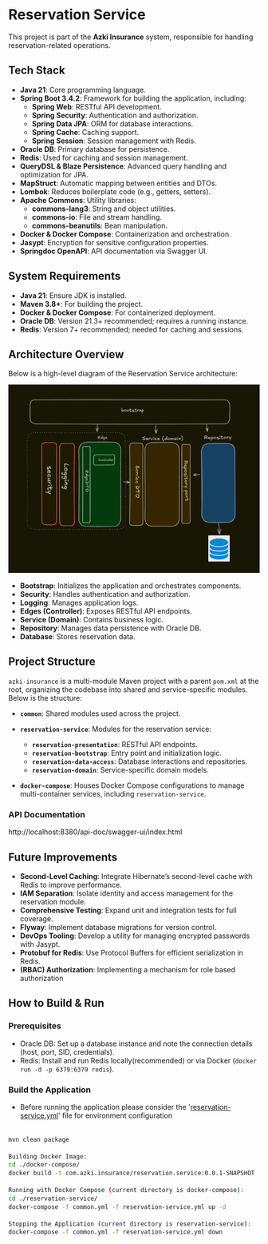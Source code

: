# Reservation Service

This project is part of the **Azki Insurance** system, responsible for handling reservation-related operations.

## Tech Stack
- **Java 21**: Core programming language.
- **Spring Boot 3.4.2**: Framework for building the application, including:
    - **Spring Web**: RESTful API development.
    - **Spring Security**: Authentication and authorization.
    - **Spring Data JPA**: ORM for database interactions.
    - **Spring Cache**: Caching support.
    - **Spring Session**: Session management with Redis.
- **Oracle DB**: Primary database for persistence.
- **Redis**: Used for caching and session management.
- **QueryDSL & Blaze Persistence**: Advanced query handling and optimization for JPA.
- **MapStruct**: Automatic mapping between entities and DTOs.
- **Lombok**: Reduces boilerplate code (e.g., getters, setters).
- **Apache Commons**: Utility libraries:
    - **commons-lang3**: String and object utilities.
    - **commons-io**: File and stream handling.
    - **commons-beanutils**: Bean manipulation.
- **Docker & Docker Compose**: Containerization and orchestration.
- **Jasypt**: Encryption for sensitive configuration properties.
- **Springdoc OpenAPI**: API documentation via Swagger UI.

## System Requirements
- **Java 21**: Ensure JDK is installed.
- **Maven 3.8+**: For building the project.
- **Docker & Docker Compose**: For containerized deployment.
- **Oracle DB**: Version 21.3+ recommended; requires a running instance.
- **Redis**: Version 7+ recommended; needed for caching and sessions.

## Architecture Overview
Below is a high-level diagram of the Reservation Service architecture:

![Architecture Diagram](./diagram.png)

- **Bootstrap**: Initializes the application and orchestrates components.
- **Security**: Handles authentication and authorization.
- **Logging**: Manages application logs.
- **Edges (Controller)**: Exposes RESTful API endpoints.
- **Service (Domain)**: Contains business logic.
- **Repository**: Manages data persistence with Oracle DB.
- **Database**: Stores reservation data.

## Project Structure

`azki-insurance` is a multi-module Maven project with a parent `pom.xml` at the root, organizing the codebase into shared and service-specific modules. Below is the structure:

- **`common`**: Shared modules used across the project.

- **`reservation-service`**: Modules for the reservation service:
    - **`reservation-presentation`**: RESTful API endpoints.
    - **`reservation-bootstrap`**: Entry point and initialization logic.
    - **`reservation-data-access`**: Database interactions and repositories.
    - **`reservation-domain`**: Service-specific domain models.

- **`docker-compose`**: Houses Docker Compose configurations to manage multi-container services, including `reservation-service`.
### API Documentation
http://localhost:8380/api-doc/swagger-ui/index.html

## Future Improvements
- **Second-Level Caching**: Integrate Hibernate’s second-level cache with Redis to improve performance.
- **IAM Separation**: Isolate identity and access management for the reservation module.
- **Comprehensive Testing**: Expand unit and integration tests for full coverage.
- **Flyway**: Implement database migrations for version control.
- **DevOps Tooling**: Develop a utility for managing encrypted passwords with Jasypt.
- **Protobuf for Redis**: Use Protocol Buffers for efficient serialization in Redis.
- **(RBAC) Authorization**: Implementing a mechanism for role based authorization

## How to Build & Run

### Prerequisites
- Oracle DB: Set up a database instance and note the connection details (host, port, SID, credentials).
- Redis: Install and run Redis locally(recommended) or via Docker (`docker run -d -p 6379:6379 redis`).

### Build the Application
- Before running the application please consider the '[reservation-service.yml](docker-compose/reservation-service/reservation-service.yml)' file for environment configuration
```sh

mvn clean package

Building Docker Image:
cd ./docker-compose/
docker build -t com.azki.insurance/reservation.service:0.0.1-SNAPSHOT .

Running with Docker Compose (current directory is docker-compose):
cd ./reservation-service/
docker-compose -f common.yml -f reservation-service.yml up -d

Stopping the Application (current directory is reservation-service):
docker-compose -f common.yml -f reservation-service.yml down
